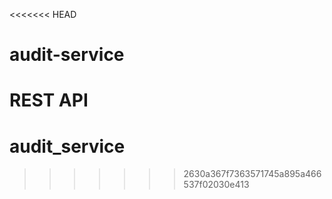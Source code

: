 <<<<<<< HEAD
# audit-service
REST API
=======
# audit_service
>>>>>>> 2630a367f7363571745a895a466537f02030e413
